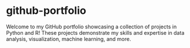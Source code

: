 # github-portfolio
Welcome to my GitHub portfolio showcasing a collection of projects in Python and R! These projects demonstrate my skills and expertise in data analysis, visualization, machine learning, and more. 
